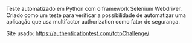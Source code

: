 Teste automatizado em Python com o framework Selenium Webdriver. Criado como um teste para verificar a possíbilidade de automatizar uma aplicação que usa multifactor authorization como fator de segurança.

Site usado: https://authenticationtest.com/totpChallenge/
